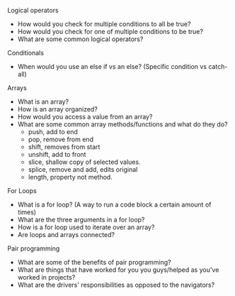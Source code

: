 Logical operators

- How would you check for multiple conditions to all be true?
- How would you check for one of multiple conditions to be true?
- What are some common logical operators?

Conditionals

- When would you use an else if vs an else? (Specific condition vs catch-all)

Arrays

- What is an array?
- How is an array organized?
- How would you access a value from an array?
- What are some common array methods/functions and what do they do?
  - push, add to end
  - pop, remove from end
  - shift, removes from start
  - unshift, add to front
  - slice, shallow copy of selected values.
  - splice, remove and add, edits original
  - length, property not method.

For Loops

- What is a for loop? (A way to run a code block a certain amount of times)
- What are the three arguments in a for loop?
- How is a for loop used to iterate over an array?
- Are loops and arrays connected?

Pair programming

- What are some of the benefits of pair programming?
- What are things that have worked for you you guys/helped as you've worked in projects?
- What are the drivers' responsibilities as opposed to the navigators?
